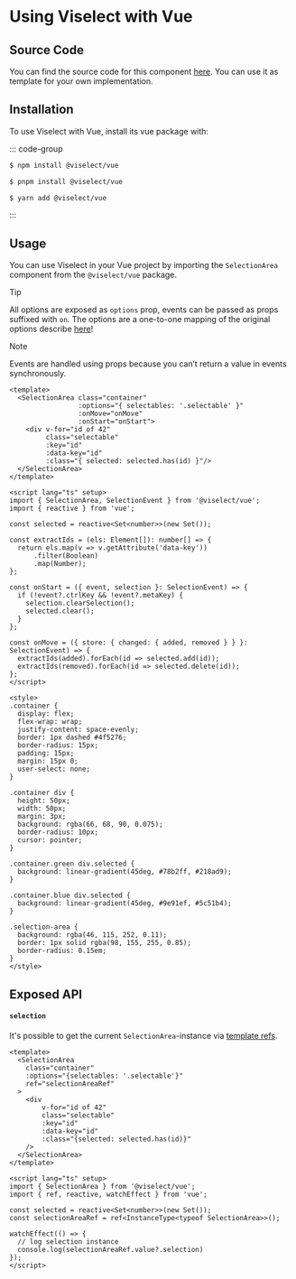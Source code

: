 # Using Viselect with Vue

<!--@include: ../../parts/custom-integration-note.md-->

## Source Code

You can find the source code for this component [here](https://github.com/simonwep/viselect/blob/master/packages/vue/src/SelectionArea.vue).
You can use it as template for your own implementation.

## Installation

To use Viselect with Vue, install its vue package with:

::: code-group

```sh [npm]
$ npm install @viselect/vue
```

```sh [pnpm]
$ pnpm install @viselect/vue
```

```sh [yarn]
$ yarn add @viselect/vue
```

:::

## Usage

You can use Viselect in your Vue project by importing the `SelectionArea` component from the `@viselect/vue` package.

> [!TIP]
> All options are exposed as `options` prop, events can be passed as props suffixed with `on`.
> The options are a one-to-one mapping of the original options describe [here](../api-reference.md#selectionoptions)!

> [!NOTE]
> Events are handled using props because you can’t return a value in events synchronously.

```vue [App.vue]
<template>
  <SelectionArea class="container"
                 :options="{ selectables: '.selectable' }"
                 :onMove="onMove"
                 :onStart="onStart">
    <div v-for="id of 42"
         class="selectable"
         :key="id" 
         :data-key="id"
         :class="{ selected: selected.has(id) }"/>
  </SelectionArea>
</template>

<script lang="ts" setup>
import { SelectionArea, SelectionEvent } from '@viselect/vue';
import { reactive } from 'vue';

const selected = reactive<Set<number>>(new Set());

const extractIds = (els: Element[]): number[] => {
  return els.map(v => v.getAttribute('data-key'))
      .filter(Boolean)
      .map(Number);
};

const onStart = ({ event, selection }: SelectionEvent) => {
  if (!event?.ctrlKey && !event?.metaKey) {
    selection.clearSelection();
    selected.clear();
  }
};

const onMove = ({ store: { changed: { added, removed } } }: SelectionEvent) => {
  extractIds(added).forEach(id => selected.add(id));
  extractIds(removed).forEach(id => selected.delete(id));
};
</script>

<style>
.container {
  display: flex;
  flex-wrap: wrap;
  justify-content: space-evenly;
  border: 1px dashed #4f5276;
  border-radius: 15px;
  padding: 15px;
  margin: 15px 0;
  user-select: none;
}

.container div {
  height: 50px;
  width: 50px;
  margin: 3px;
  background: rgba(66, 68, 90, 0.075);
  border-radius: 10px;
  cursor: pointer;
}

.container.green div.selected {
  background: linear-gradient(45deg, #78b2ff, #218ad9);
}

.container.blue div.selected {
  background: linear-gradient(45deg, #9e91ef, #5c51b4);
}

.selection-area {
  background: rgba(46, 115, 252, 0.11);
  border: 1px solid rgba(98, 155, 255, 0.85);
  border-radius: 0.15em;
}
</style>
```

## Exposed API

#### `selection`

It's possible to get the current `SelectionArea`-instance via [template refs](https://vuejs.org/guide/essentials/template-refs.html).

```vue
<template>
  <SelectionArea 
    class="container"
    :options="{selectables: '.selectable'}"
    ref="selectionAreaRef"
  >
    <div 
        v-for="id of 42"
        class="selectable"
        :key="id" 
        :data-key="id"
        :class="{selected: selected.has(id)}"
    />
  </SelectionArea>
</template>

<script lang="ts" setup>
import { SelectionArea } from '@viselect/vue';
import { ref, reactive, watchEffect } from 'vue';

const selected = reactive<Set<number>>(new Set());
const selectionAreaRef = ref<InstanceType<typeof SelectionArea>>();

watchEffect(() => {
  // log selection instance
  console.log(selectionAreaRef.value?.selection)
});
</script>
```
